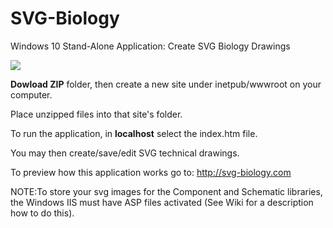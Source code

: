 # SVG-Biology
Windows 10 Stand-Alone Application: Create SVG Biology Drawings

![](http://svg-biology.com/Images/moleculeShadow.svg)

**Dowload ZIP** folder, then create a new site under inetpub/wwwroot on your computer.

Place unzipped files into that site's folder.

To run the application, in **localhost** select the index.htm file. 

You may then create/save/edit SVG technical drawings.

To preview how this application works go to: http://svg-biology.com

NOTE:To store your svg images for the Component and Schematic libraries, the Windows IIS must have 
ASP files activated (See Wiki for a description how to do this).
